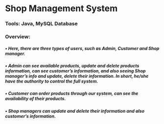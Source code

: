# Shop Management System

### Tools: Java, MySQL Database

### Overview:

##### •	Here, there are three types of users, such as Admin, Customer and Shop manager.
##### •	Admin can see available products, update and delete products information, can see customer’s information, and also seeing Shop manager’s info and update, delete  their information. In short, he/she have the authority to control the full system.
##### •	Customer can order products through our system, can see the availability of their products.
##### •	Shop managers can update and delete their information and also customer’s information.
